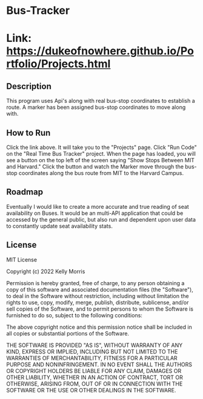 # Bus-Tracker

# Link: https://dukeofnowhere.github.io/Portfolio/Projects.html

## Description
This program uses Api's along with real bus-stop coordinates to establish a route. A marker has been assigned bus-stop coordinates to move along with. 

## How to Run
Click the link above. It will take you to the "Projects" page. Click "Run Code" on the "Real Time Bus Tracker" project. When the page has loaded, you will see a button on the top left of the screen saying "Show Stops Between MIT and Harvard." 
Click the button and watch the Marker move through the bus-stop coordinates along the bus route from MIT to the Harvard Campus. 

## Roadmap
Eventually I would like to create a more accurate and true reading of seat availability on Buses. It would be an multi-API application that could be accessed by the general public, but also run and dependent upon user data to constantly update seat availability stats. 
## License

MIT License

Copyright (c) 2022 Kelly Morris

Permission is hereby granted, free of charge, to any person obtaining a copy of this software and associated documentation files (the "Software"), to deal in the Software without restriction, including without limitation the rights to use, copy, modify, merge, publish, distribute, sublicense, and/or sell copies of the Software, and to permit persons to whom the Software is furnished to do so, subject to the following conditions:

The above copyright notice and this permission notice shall be included in all copies or substantial portions of the Software.

THE SOFTWARE IS PROVIDED "AS IS", WITHOUT WARRANTY OF ANY KIND, EXPRESS OR IMPLIED, INCLUDING BUT NOT LIMITED TO THE WARRANTIES OF MERCHANTABILITY, FITNESS FOR A PARTICULAR PURPOSE AND NONINFRINGEMENT. IN NO EVENT SHALL THE AUTHORS OR COPYRIGHT HOLDERS BE LIABLE FOR ANY CLAIM, DAMAGES OR OTHER LIABILITY, WHETHER IN AN ACTION OF CONTRACT, TORT OR OTHERWISE, ARISING FROM, OUT OF OR IN CONNECTION WITH THE SOFTWARE OR THE USE OR OTHER DEALINGS IN THE SOFTWARE.
